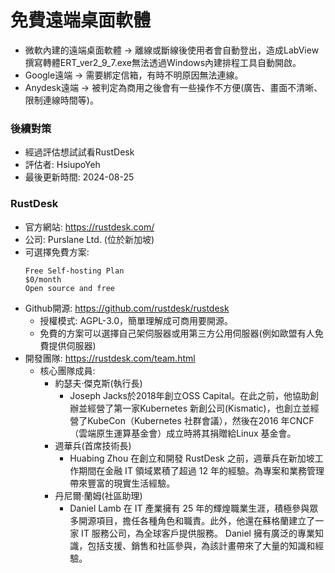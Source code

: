 # 免費遠端桌面軟體
+ 微軟內建的遠端桌面軟體 -> 離線或斷線後使用者會自動登出，造成LabView撰寫轉體ERT_ver2_9_7.exe無法透過Windows內建排程工具自動開啟。
+ Google遠端 -> 需要綁定信箱，有時不明原因無法連線。
+ Anydesk遠端 -> 被判定為商用之後會有一些操作不方便(廣告、畫面不清晰、限制連線時間等)。

### 後續對策
+ 經過評估想試試看RustDesk
+ 評估者: HsiupoYeh
+ 最後更新時間: 2024-08-25

### RustDesk
+ 官方網站: https://rustdesk.com/
+ 公司: Purslane Ltd. (位於新加坡)
+ 可選擇免費方案:
  ```
  Free Self-hosting Plan
  $0/month
  Open source and free
  ```
+ Github開源: https://github.com/rustdesk/rustdesk
  + 授權模式: AGPL-3.0，簡單理解成可商用要開源。
  + 免費的方案可以選擇自己架伺服器或用第三方公用伺服器(例如歐盟有人免費提供伺服器)
+ 開發團隊: https://rustdesk.com/team.html
  + 核心團隊成員:
    + 約瑟夫·傑克斯(執行長)
      + Joseph Jacks於2018年創立OSS Capital。在此之前，他協助創辦並經營了第一家Kubernetes 新創公司(Kismatic)，也創立並經營了KubeCon（Kubernetes 社群會議），然後在2016 年CNCF（雲端原生運算基金會）成立時將其捐贈給Linux 基金會。
    + 週華兵(首席技術長)
      + Huabing Zhou 在創立和開發 RustDesk 之前，週華兵在新加坡工作期間在金融 IT 領域累積了超過 12 年的經驗。為專案和業務管理帶來豐富的現實生活經驗。
    + 丹尼爾·蘭姆(社區助理)
      + Daniel Lamb 在 IT 產業擁有 25 年的輝煌職業生涯，積極參與眾多開源項目，擔任各種角色和職責。此外，他還在蘇格蘭建立了一家 IT 服務公司，為全球客戶提供服務。 Daniel 擁有廣泛的專業知識，包括支援、銷售和社區參與，為該計畫帶來了大量的知識和經驗。

